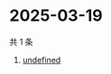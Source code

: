 # 2025-03-19

共 1 条

<!-- BEGIN -->
<!-- 最后更新时间 Wed Mar 19 2025 15:31:43 GMT+0800 (China Standard Time) -->

1. [undefined](https://www.zhihu.com/search?q=undefined)

<!-- END -->
